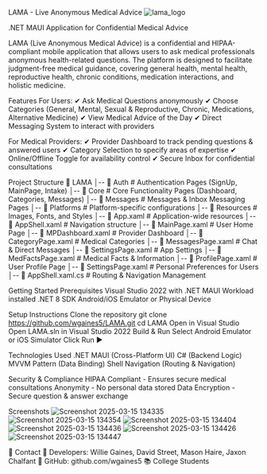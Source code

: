 LAMA - Live Anonymous Medical Advice
![lama_logo](https://github.com/user-attachments/assets/f6e952d3-d60e-44b5-bc82-19db39e34430)

.NET MAUI Application for Confidential Medical Advice

LAMA (Live Anonymous Medical Advice) is a confidential and HIPAA-compliant mobile application that allows users to ask medical professionals anonymous health-related questions. 
The platform is designed to facilitate judgment-free medical guidance, covering general health, mental health, reproductive health, chronic conditions, medication interactions,
and holistic medicine.

 Features
For Users:
✔ Ask Medical Questions anonymously
✔ Choose Categories (General, Mental, Sexual & Reproductive, Chronic, Medications, Alternative Medicine)
✔ View Medical Advice of the Day
✔ Direct Messaging System to interact with providers

For Medical Providers:
✔ Provider Dashboard to track pending questions & answered users
✔ Category Selection to specify areas of expertise
✔ Online/Offline Toggle for availability control
✔ Secure Inbox for confidential consultations

Project Structure
📁 LAMA
│-- 📁 Auth                # Authentication Pages (SignUp, MainPage, Intake)
│-- 📁 Core                # Core Functionality Pages (Dashboard, Categories, Messages)
│-- 📁 Messages            # Messages & Inbox Messaging Pages
│-- 📁 Platforms           # Platform-specific configurations
│-- 📁 Resources           # Images, Fonts, and Styles
│-- 📄 App.xaml            # Application-wide resources
│-- 📄 AppShell.xaml       # Navigation structure
│-- 📄 MainPage.xaml       # User Home Page
│-- 📄 MPDashboard.xaml    # Provider Dashboard
│-- 📄 CategoryPage.xaml   # Medical Categories
│-- 📄 MessagesPage.xaml   # Chat & Direct Messages
│-- 📄 SettingsPage.xaml   # App Settings
│-- 📄 MedFactsPage.xaml   # Medical Facts & Information
│-- 📄 ProfilePage.xaml    # User Profile Page
│-- 📄 SettingsPage.xaml    # Personal Preferences for Users
│-- 📄 AppShell.xaml.cs    # Routing & Navigation Management

Getting Started
 Prerequisites
 Visual Studio 2022 with .NET MAUI Workload installed
 .NET 8 SDK
 Android/iOS Emulator or Physical Device

Setup Instructions
 Clone the repository
   git clone https://github.com/wgaines5/LAMA.git
cd LAMA
 Open in Visual Studio
  Open LAMA.sln in Visual Studio 2022
Build & Run
  Select Android Emulator or iOS Simulator
  Click Run ▶

Technologies Used
 .NET MAUI (Cross-Platform UI)
 C# (Backend Logic)
 MVVM Pattern (Data Binding)
 Shell Navigation (Routing & Navigation)

Security & Compliance
 HIPAA Compliant - Ensures secure medical consultations
 Anonymity - No personal data stored
 Data Encryption - Secure question & answer exchange

 Screenshots
![Screenshot 2025-03-15 134335](https://github.com/user-attachments/assets/5283e64a-6112-44b7-be25-06c52bf3c64b)
![Screenshot 2025-03-15 134354](https://github.com/user-attachments/assets/ae1871b3-f084-47df-9f19-31773bb5b6ea)
![Screenshot 2025-03-15 134404](https://github.com/user-attachments/assets/2ad4fe62-baf8-4dad-b841-9943f593970f)
![Screenshot 2025-03-15 134436](https://github.com/user-attachments/assets/549fe0b8-3bfd-49a5-8d45-53b61b995ed8)
![Screenshot 2025-03-15 134426](https://github.com/user-attachments/assets/b3c07d86-b636-48b8-b62b-771154007fdb)
![Screenshot 2025-03-15 134447](https://github.com/user-attachments/assets/9aa7ed8a-a49f-44d1-9711-c7c19fbb9213)




 📧 Contact
📩 Developers: Willie Gaines, David Street, Mason Haire, Jaxon Chalfant
🔗 GitHub: github.com/wgaines5
📚 College Students 

